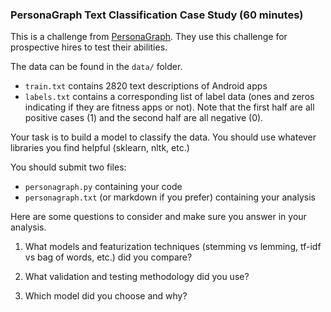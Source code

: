### PersonaGraph Text Classification Case Study (60 minutes)

This is a challenge from [PersonaGraph](http://www.personagraph.com/). They use this challenge for prospective hires to test their abilities.

The data can be found in the `data/` folder.

* `train.txt` contains 2820 text descriptions of Android apps
* `labels.txt` contains a corresponding list of label data (ones and zeros indicating if they are fitness apps or not). Note that the first half are all positive cases (1) and the second half are all negative (0).

Your task is to build a model to classify the data. You should use whatever libraries you find helpful (sklearn, nltk, etc.)

You should submit two files:

* `personagraph.py` containing your code
* `personagraph.txt` (or markdown if you prefer) containing your analysis

Here are some questions to consider and make sure you answer in your analysis.

1. What models and featurization techniques (stemming vs lemming, tf-idf vs bag of words, etc.) did you compare?

2. What validation and testing methodology did you use?

3. Which model did you choose and why?
